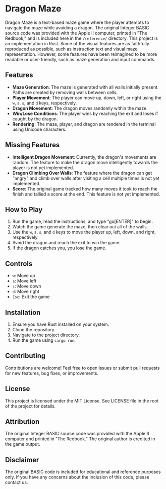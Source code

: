 # Dragon Maze

Dragon Maze is a text-based maze game where the player attempts to navigate the maze while avoiding a dragon. The original Integer BASIC source code was provided with the Apple II computer, printed in "The Redbook," and is included here in the `/reference/` directory. This project is an implementation in Rust. Some of the visual features are as faithfully reproduced as possible, such as instruction text and visual maze representation. However, some features have been reimagined to be more readable or user-friendly, such as maze generation and input commands.

## Features

- **Maze Generation**: The maze is generated with all walls initially present. Paths are created by removing walls between cells.
- **Player Movement**: The player can move up, down, left, or right using the `w`, `a`, `s`, and `d` keys, respectively.
- **Dragon Movement**: The dragon moves randomly within the maze.
- **Win/Lose Conditions**: The player wins by reaching the exit and loses if caught by the dragon.
- **Rendering**: The maze, player, and dragon are rendered in the terminal using Unicode characters.

## Missing Features

- **Intelligent Dragon Movement**: Currently, the dragon's movements are random. The feature to make the dragon move intelligently towards the player is not yet implemented.
- **Dragon Climbing Over Walls**: The feature where the dragon can get "angry" and climb over walls after visiting a cell multiple times is not yet implemented.
- **Score**: The original game tracked how many moves it took to reach the finish and tallied a score at the end. This feature is not yet implemented.

## How to Play

1. Run the game, read the instructions, and type "go[ENTER]" to begin.
2. Watch the game generate the maze, then clear out all of the walls.
3. Use the `w`, `a`, `s`, and `d` keys to move the player up, left, down, and right, respectively.
4. Avoid the dragon and reach the exit to win the game.
5. If the dragon catches you, you lose the game.

## Controls

- `w`: Move up
- `a`: Move left
- `s`: Move down
- `d`: Move right
- `Esc`: Exit the game

## Installation

1. Ensure you have Rust installed on your system.
2. Clone the repository.
3. Navigate to the project directory.
4. Run the game using `cargo run`.

## Contributing

Contributions are welcome! Feel free to open issues or submit pull requests for new features, bug fixes, or improvements.

## License

This project is licensed under the MIT License. See LICENSE file in the root of the project for details.

## Attribution

The original Integer BASIC source code was provided with the Apple II computer and printed in "The Redbook." The original author is credited in the game output.

## Disclaimer

The original BASIC code is included for educational and reference purposes only. If you have any concerns about the inclusion of this code, please contact us.

